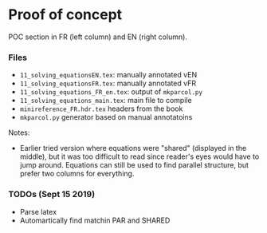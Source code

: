 Proof of concept
================
POC section in FR (left column) and EN (right column). 

### Files

  - `11_solving_equationsEN.tex`: manually annotated vEN
  - `11_solving_equationsFR.tex`: manually annotated vFR
  - `11_solving_equations_FR_en.tex`: output of `mkparcol.py`
  - `11_solving_equations_main.tex`: main file to compile
  - `minireference_FR.hdr.tex` headers from the book
  - `mkparcol.py` generator based on manual annotatoins


Notes:
 - Earlier tried version where equations were "shared" (displayed in the middle),
   but it was too difficult to read since reader's eyes would have to jump around.
   Equations can still be used to find parallel structure, but prefer two columns
   for everything.


### TODOs (Sept 15 2019)

  - Parse latex
  - Automartically find matchin PAR and SHARED
